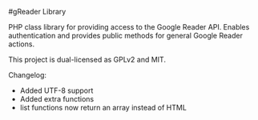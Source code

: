 #gReader Library

PHP class library for providing access to the Google Reader API. Enables authentication and provides public methods for general Google Reader actions.

This project is dual-licensed as GPLv2 and MIT.

Changelog:
- Added UTF-8 support
- Added extra functions
- list functions now return an array instead of HTML

